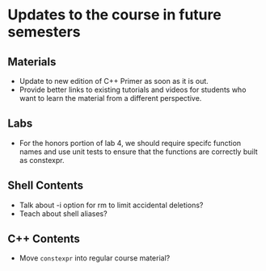 # Updates to the course in future semesters

## Materials

* Update to new edition of C++ Primer as soon as it is out.
* Provide better links to existing tutorials and videos for students who want to learn the material from a different perspective.

## Labs

* For the honors portion of lab 4, we should require specifc function names and use unit tests to ensure that the functions are correctly built as constexpr.

## Shell Contents

* Talk about -i option for rm to limit accidental deletions?
* Teach about shell aliases?

## C++ Contents

* Move `constexpr` into regular course material?
